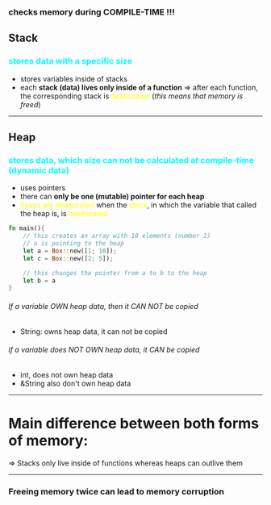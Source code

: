 ### checks memory during COMPILE-TIME !!!

## Stack 
### <span style="color:#00fbff">stores data with a specific size</span>
- stores variables inside of stacks
- each **stack (data) lives only inside of a function** => after each function, the corresponding stack is <span style="color:#ffff00">deallocated</span> (*this means that memory is freed*)
---
## Heap 
### <span style="color:#00fbff">stores data, which size can not be calculated at compile-time (dynamic data)</span>
- uses pointers
- there can **only be one (mutable) pointer for each heap**
- <span style="color:#ffff00">heaps are deallocated</span> when the <span style="color:#ffff00">stack</span>, in which the variable that called the heap is, is <span style="color:#ffff00">deallocated</span> 
```Rust
fn main(){
	// this creates an array with 10 elements (number 1)
	// a is pointing to the heap
	let a = Box::new([1; 10]);
	let c = Box::new([2; 5]);

	// this changes the pointer from a to b to the heap
	let b = a
}
```

###### If a variable OWN heap data, then it CAN NOT be copied 
- String: owns heap data, it can not be copied
###### if a variable does NOT OWN heap data, it CAN be copied
- int, does not own heap data
- &String also don't own heap data

---
# Main difference between both forms of memory:
=> Stacks only live inside of functions whereas heaps can outlive them

---

### Freeing memory twice can lead to memory corruption